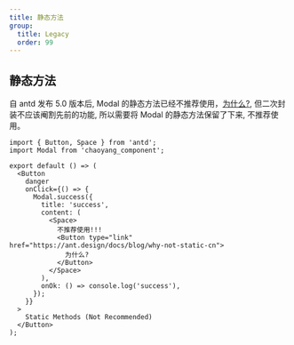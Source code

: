 ```yaml
---
title: 静态方法
group:
  title: Legacy
  order: 99
---
```


## 静态方法

自 antd 发布 5.0 版本后, Modal 的静态方法已经不推荐使用，[为什么?](https://ant.design/docs/blog/why-not-static-cn), 但二次封装不应该阉割先前的功能, 所以需要将 Modal 的静态方法保留了下来, 不推荐使用。

```tsx
import { Button, Space } from 'antd';
import Modal from 'chaoyang_component';

export default () => (
  <Button
    danger
    onClick={() => {
      Modal.success({
        title: 'success',
        content: (
          <Space>
            不推荐使用!!!
            <Button type="link" href="https://ant.design/docs/blog/why-not-static-cn">
              为什么?
            </Button>
          </Space>
        ),
        onOk: () => console.log('success'),
      });
    }}
  >
    Static Methods (Not Recommended)
  </Button>
);
```
